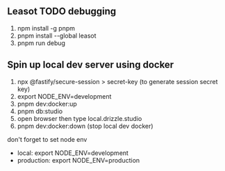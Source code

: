 
## Leasot TODO debugging
1. npm install -g pnpm
2. pnpm install --global leasot
3. pnpm run debug

## Spin up local dev server using docker
1. npx @fastify/secure-session > secret-key (to generate session secret key)
2. export NODE_ENV=development
3. pnpm dev:docker:up
4. pnpm db:studio
5. open browser then type local.drizzle.studio
6. pnpm dev:docker:down (stop local dev docker)

don't forget to set node env
- local: export NODE_ENV=development
- production: export NODE_ENV=production

